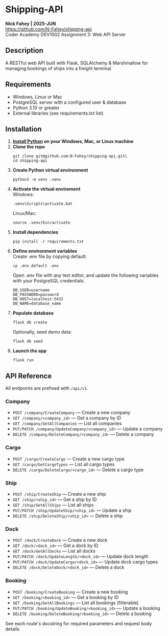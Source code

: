 # Shipping-API
**Nick Fahey | 2025-JUN**  
https://github.com/N-Fahey/shipping-api  
Coder Academy DEV1002 Assignment 3: Web API Server

## Description
A RESTful web API built with Flask, SQLAlchemy & Marshmallow for managing bookings of ships into a freight terminal.  

## Requirements
* Windows, Linux or Mac
* PostgreSQL server with a configured user & database
* Python 3.10 or greater
* External libraries (see requirements.txt list)

## Installation
1. **[Install Python](https://www.python.org/about/gettingstarted/) on your Windows, Mac, or Linux machine**
2. **Clone the repo**
    ```
    git clone git@github.com:N-Fahey/shipping-api.git\
    cd shipping-api
    ```
3. **Create Python virtual environment**
    ```
    python3 -m venv .venv
    ```
4. **Activate the virtual enviroment**  
    Windows:
    ```
    .venv\Scripts\activate.bat
    ```
    Linux/Mac:  
    ```
    source .venv/bin/activate
    ```
5. **Install dependencies**
    ```
    pip install -r requirements.txt
    ```
6. **Define environment variables**  
    Create .env file by copying default:
    ```
    cp .env.default .env
    ```
    Open .env file with any text editor, and update the following variables with your PostgreSQL credentials:
    ```
    DB_USER=username
    DB_PASSWORD=password
    DB_HOST=localhost:5432
    DB_NAME=database_name
    ```
7. **Populate database**
    ```
    flask db create
    ```
    Optionally, seed demo data:
    ```
    flask db seed
    ```
8. **Launch the app**
    ```
    flask run
    ```

## API Reference

All endpoints are prefixed with `/api/v1`.

### Company
- `POST /company/CreateCompany` — Create a new company
- `GET /company/<company_id>` — Get a company by ID
- `GET /company/GetAllCompanies` — List all companies
- `PUT/PATCH /company/UpdateCompany/<company_id>` — Update a company
- `DELETE /company/DeleteCompany/<company_id>` — Delete a company

### Cargo
- `POST /cargo/CreateCargo` — Create a new cargo type
- `GET /cargo/GetCargoTypes` — List all cargo types
- `DELETE /cargo/DeleteCargo/<cargo_id>` — Delete a cargo type

### Ship
- `POST /ship/CreateShip` — Create a new ship
- `GET /ship/<ship_id>` — Get a ship by ID
- `GET /ship/GetAllShips` — List all ships
- `PUT/PATCH /ship/UpdateShip/<ship_id>` — Update a ship
- `DELETE /ship/DeleteShip/<ship_id>` — Delete a ship

### Dock
- `POST /dock/CreateDock` — Create a new dock
- `GET /dock/<dock_id>` — Get a dock by ID
- `GET /dock/GetAllDocks` — List all docks
- `PUT/PATCH /dock/UpdateLength/<dock_id>` — Update dock length
- `PUT/PATCH /dock/UpdateCargo/<dock_id>` — Update dock cargo types
- `DELETE /dock/DeleteDock/<dock_id>` — Delete a dock

### Booking
- `POST /booking/CreateBooking` — Create a new booking
- `GET /booking/<booking_id>` — Get a booking by ID
- `GET /booking/GetAllBookings` — List all bookings (filterable)
- `PUT/PATCH /booking/UpdateBooking/<booking_id>` — Update a booking
- `DELETE /booking/DeleteBooking/<booking_id>` — Delete a booking

See each route's docstring for required parameters and request body details.